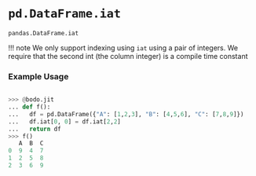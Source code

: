 # `pd.DataFrame.iat`


`pandas.DataFrame.iat`


!!! note
    We only support indexing using `iat` using a pair of integers. We require that the second int
    (the column integer) is a compile time constant


### Example Usage

```py

>>> @bodo.jit
... def f():
...   df = pd.DataFrame({"A": [1,2,3], "B": [4,5,6], "C": [7,8,9]})
...   df.iat[0, 0] = df.iat[2,2]
...   return df
>>> f()
   A  B  C
0  9  4  7
1  2  5  8
2  3  6  9
```

